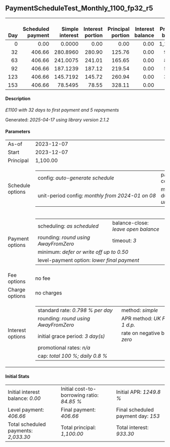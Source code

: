 <h2>PaymentScheduleTest_Monthly_1100_fp32_r5</h2>
<table>
    <thead style="vertical-align: bottom;">
        <th style="text-align: right;">Day</th>
        <th style="text-align: right;">Scheduled payment</th>
        <th style="text-align: right;">Simple interest</th>
        <th style="text-align: right;">Interest portion</th>
        <th style="text-align: right;">Principal portion</th>
        <th style="text-align: right;">Interest balance</th>
        <th style="text-align: right;">Principal balance</th>
        <th style="text-align: right;">Total simple interest</th>
        <th style="text-align: right;">Total interest</th>
        <th style="text-align: right;">Total principal</th>
    </thead>
    <tr style="text-align: right;">
        <td class="ci00">0</td>
        <td class="ci01" style="white-space: nowrap;">0.00</td>
        <td class="ci02">0.0000</td>
        <td class="ci03">0.00</td>
        <td class="ci04">0.00</td>
        <td class="ci05">0.00</td>
        <td class="ci06">1,100.00</td>
        <td class="ci07">0.0000</td>
        <td class="ci08">0.00</td>
        <td class="ci09">0.00</td>
    </tr>
    <tr style="text-align: right;">
        <td class="ci00">32</td>
        <td class="ci01" style="white-space: nowrap;">406.66</td>
        <td class="ci02">280.8960</td>
        <td class="ci03">280.90</td>
        <td class="ci04">125.76</td>
        <td class="ci05">0.00</td>
        <td class="ci06">974.24</td>
        <td class="ci07">280.8960</td>
        <td class="ci08">280.90</td>
        <td class="ci09">125.76</td>
    </tr>
    <tr style="text-align: right;">
        <td class="ci00">63</td>
        <td class="ci01" style="white-space: nowrap;">406.66</td>
        <td class="ci02">241.0075</td>
        <td class="ci03">241.01</td>
        <td class="ci04">165.65</td>
        <td class="ci05">0.00</td>
        <td class="ci06">808.59</td>
        <td class="ci07">521.9035</td>
        <td class="ci08">521.91</td>
        <td class="ci09">291.41</td>
    </tr>
    <tr style="text-align: right;">
        <td class="ci00">92</td>
        <td class="ci01" style="white-space: nowrap;">406.66</td>
        <td class="ci02">187.1239</td>
        <td class="ci03">187.12</td>
        <td class="ci04">219.54</td>
        <td class="ci05">0.00</td>
        <td class="ci06">589.05</td>
        <td class="ci07">709.0274</td>
        <td class="ci08">709.03</td>
        <td class="ci09">510.95</td>
    </tr>
    <tr style="text-align: right;">
        <td class="ci00">123</td>
        <td class="ci01" style="white-space: nowrap;">406.66</td>
        <td class="ci02">145.7192</td>
        <td class="ci03">145.72</td>
        <td class="ci04">260.94</td>
        <td class="ci05">0.00</td>
        <td class="ci06">328.11</td>
        <td class="ci07">854.7466</td>
        <td class="ci08">854.75</td>
        <td class="ci09">771.89</td>
    </tr>
    <tr style="text-align: right;">
        <td class="ci00">153</td>
        <td class="ci01" style="white-space: nowrap;">406.66</td>
        <td class="ci02">78.5495</td>
        <td class="ci03">78.55</td>
        <td class="ci04">328.11</td>
        <td class="ci05">0.00</td>
        <td class="ci06">0.00</td>
        <td class="ci07">933.2961</td>
        <td class="ci08">933.30</td>
        <td class="ci09">1,100.00</td>
    </tr>
</table>
<h4>Description</h4>
<p><i>£1100 with 32 days to first payment and 5 repayments</i></p>
<p>Generated: <i>2025-04-17 using library version 2.1.2</i></p>
<h4>Parameters</h4>
<table>
    <tr>
        <td>As-of</td>
        <td>2023-12-07</td>
    </tr>
    <tr>
        <td>Start</td>
        <td>2023-12-07</td>
    </tr>
    <tr>
        <td>Principal</td>
        <td>1,100.00</td>
    </tr>
    <tr>
        <td>Schedule options</td>
        <td>
            <table>
                <tr>
                    <td>config: <i>auto-generate schedule</i></td>
                    <td>payment count: <i>5</i></td>
                </tr>
                <tr>
                    <td style="white-space: nowrap;">unit-period config: <i>monthly from 2024-01 on 08</i></td>
                    <td>max duration: <i>unlimited</i></td>
                </tr>
            </table>
        </td>
    </tr>
    <tr>
        <td>Payment options</td>
        <td>
            <table>
                <tr>
                    <td>scheduling: <i>as scheduled</i></td>
                    <td>balance-close: <i>leave&nbsp;open&nbsp;balance</i></td>
                </tr>
                <tr>
                    <td>rounding: <i>round using AwayFromZero</i></td>
                    <td>timeout: <i>3</i></td>
                </tr>
                <tr>
                    <td colspan='2'>minimum: <i>defer&nbsp;or&nbsp;write&nbsp;off&nbsp;up&nbsp;to&nbsp;0.50</i></td>
                </tr>
                <tr>
                    <td colspan='2'>level-payment option: <i>lower&nbsp;final&nbsp;payment</i></td>
                </tr>
            </table>
        </td>
    </tr>
    <tr>
        <td>Fee options</td>
        <td>no fee
        </td>
    </tr>
    <tr>
        <td>Charge options</td>
        <td>no charges
        </td>
    </tr>
    <tr>
        <td>Interest options</td>
        <td>
            <table>
                <tr>
                    <td>standard rate: <i>0.798 % per day</i></td>
                    <td>method: <i>simple</i></td>
                </tr>
                <tr>
                    <td>rounding: <i>round using AwayFromZero</i></td>
                    <td>APR method: <i>UK FCA to 1 d.p.</i></td>
                </tr>
                <tr>
                    <td>initial grace period: <i>3 day(s)</i></td>
                    <td>rate on negative balance: <i>zero</i></td>
                </tr>
                <tr>
                    <td colspan="2">promotional rates: <i><i>n/a</i></i></td>
                </tr>
                <tr>
                    <td colspan="2">cap: <i>total 100 %; daily 0.8 %</td>
                </tr>
            </table>
        </td>
    </tr>
</table>
<h4>Initial Stats</h4>
<table>
    <tr>
        <td>Initial interest balance: <i>0.00</i></td>
        <td>Initial cost-to-borrowing ratio: <i>84.85 %</i></td>
        <td>Initial APR: <i>1249.8 %</i></td>
    </tr>
    <tr>
        <td>Level payment: <i>406.66</i></td>
        <td>Final payment: <i>406.66</i></td>
        <td>Final scheduled payment day: <i>153</i></td>
    </tr>
    <tr>
        <td>Total scheduled payments: <i>2,033.30</i></td>
        <td>Total principal: <i>1,100.00</i></td>
        <td>Total interest: <i>933.30</i></td>
    </tr>
</table>
